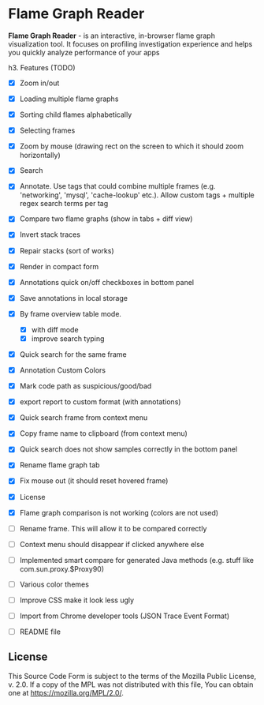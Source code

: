 Flame Graph Reader
==================

**Flame Graph Reader** - is an interactive, in-browser flame graph visualization tool. It focuses on profiling investigation experience and helps you quickly analyze performance of your apps


h3. Features (TODO)
- [x] Zoom in/out
- [x] Loading multiple flame graphs
- [x] Sorting child flames alphabetically
- [x] Selecting frames
- [x] Zoom by mouse (drawing rect on the screen to which it should zoom horizontally)
- [x] Search
- [x] Annotate. Use tags that could combine multiple frames (e.g. 'networking', 'mysql', 'cache-lookup' etc.). Allow custom tags + multiple regex search terms per tag
- [x] Compare two flame graphs (show in tabs + diff view)
- [x] Invert stack traces
- [x] Repair stacks (sort of works)
- [x] Render in compact form
- [x] Annotations quick on/off checkboxes in bottom panel
- [x] Save annotations in local storage
- [x] By frame overview table mode.
    - [x] with diff mode
    - [x] improve search typing
- [x] Quick search for the same frame
- [x] Annotation Custom Colors
- [x] Mark code path as suspicious/good/bad
- [x] export report to custom format (with annotations)
- [x] Quick search frame from context menu
- [x] Copy frame name to clipboard (from context menu)
- [x] Quick search does not show samples correctly in the bottom panel
- [x] Rename flame graph tab
- [x] Fix mouse out (it should reset hovered frame)
- [x] License
- [x] Flame graph comparison is not working (colors are not used)
- [ ] Rename frame. This will allow it to be compared correctly
- [ ] Context menu should disappear if clicked anywhere else
- [ ] Implemented smart compare for generated Java methods (e.g. stuff like com.sun.proxy.$Proxy90)
- [ ] Various color themes
- [ ] Improve CSS make it look less ugly
- [ ] Import from Chrome developer tools (JSON Trace Event Format)
- [ ] README file


License
---------
This Source Code Form is subject to the terms of the Mozilla Public License, v. 2.0. If a copy of the MPL was not distributed with this file, You can obtain one at https://mozilla.org/MPL/2.0/.